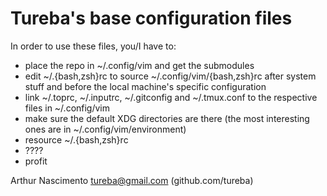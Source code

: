 
Tureba's base configuration files
=================================

In order to use these files, you/I have to:

* place the repo in ~/.config/vim and get the submodules
* edit ~/.{bash,zsh}rc to source ~/.config/vim/{bash,zsh}rc after system stuff and before the local machine's specific configuration
* link ~/.toprc, ~/.inputrc, ~/.gitconfig and ~/.tmux.conf to the respective files in ~/.config/vim
* make sure the default XDG directories are there (the most interesting ones are in ~/.config/vim/environment)
* resource ~/.{bash,zsh}rc
* ????
* profit

Arthur Nascimento <tureba@gmail.com> (github.com/tureba)
